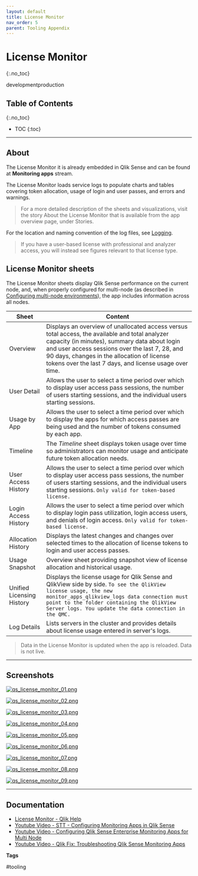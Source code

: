 ```yaml
---
layout: default
title: License Monitor
nav_order: 5
parent: Tooling Appendix
---
```


# License Monitor
{:.no_toc}

<span class="label dev">development</span><span class="label prod">production</span>


## Table of Contents
{:.no_toc}

* TOC
{:toc}

-------------------------

## About

The License Monitor it is already embedded in Qlik Sense and can be found at **Monitoring apps** stream.

The License Monitor loads service logs to populate charts and tables covering token allocation, usage of login and user passes, and errors and warnings.

>For a more detailed description of the sheets and visualizations, visit the story About the License Monitor that is available from the app overview page, under Stories.

For the location and naming convention of the log files, see [Logging](https://help.qlik.com/en-US/sense-admin/Subsystems/DeployAdministerQSE/Content/Sense_DeployAdminister/QSEoW/Deploy_QSEoW/Server-Logging.htm).

>If you have a user-based license with professional and analyzer access, you will instead see figures relevant to that license type.

## License Monitor sheets

The License Monitor sheets display Qlik Sense performance on the current node, and, when properly configured for multi-node (as described in [Configuring multi-node environments](https://help.qlik.com/en-US/sense-admin/Subsystems/DeployAdministerQSE/Content/Sense_DeployAdminister/QSEoW/Administer_QSEoW/Monitoring_QSEoW/Configure-monitoring-apps.htm#Configuring)), the app includes information across all nodes.



Sheet | Content
---------|----------
Overview | Displays an overview of unallocated access versus total access, the available and total analyzer capacity (in minutes), summary data about login and user access sessions over the last 7, 28, and 90 days, changes in the allocation of license tokens over the last 7 days, and license usage over time.
User Detail | Allows the user to select a time period over which to display user access pass sessions, the number of users starting sessions, and the individual users starting sessions.
Usage by App | Allows the user to select a time period over which to display the apps for which access passes are being used and the number of tokens consumed by each app.
Timeline | The _Timeline_ sheet displays token usage over time so administrators can monitor usage and anticipate future token allocation needs.
User Access History | Allows the user to select a time period over which to display user access pass sessions, the number of users starting sessions, and the individual users starting sessions. ```Only valid for token-based license.```
Login Access History | Allows the user to select a time period over which to display login pass utilization, login access users, and denials of login access. ```Only valid for token-based license.```
Allocation History | Displays the latest changes and changes over selected times to the allocation of license tokens to login and user access passes.
Usage Snapshot | Overview sheet providing snapshot view of license allocation and historical usage.
Unified Licensing History | Displays the license usage for Qlik Sense and QlikView side by side. ```To see the QlikView license usage, the new monitor_apps_qlikview_logs data connection must point to the folder containing the QlikView Server logs. You update the data connection in the QMC.```
Log Details | Lists servers in the cluster and provides details about license usage entered in server's logs.

>Data in the License Monitor is updated when the app is reloaded. Data is not live.
 -------------------------

## Screenshots

[![qs_license_monitor_01.png](images/qs_license_monitor_01.png)](https://raw.githubusercontent.com/eapowertools/qs-admin-playbook/master/docs/tooling/images/qs_license_monitor_01.png)

[![qs_license_monitor_02.png](images/qs_license_monitor_02.png)](https://raw.githubusercontent.com/eapowertools/qs-admin-playbook/master/docs/tooling/images/qs_license_monitor_02.png)

[![qs_license_monitor_03.png](images/qs_license_monitor_03.png)](https://raw.githubusercontent.com/eapowertools/qs-admin-playbook/master/docs/tooling/images/qs_license_monitor_03.png)

[![qs_license_monitor_04.png](images/qs_license_monitor_04.png)](https://raw.githubusercontent.com/eapowertools/qs-admin-playbook/master/docs/tooling/images/qs_license_monitor_04.png)

[![qs_license_monitor_05.png](images/qs_license_monitor_05.png)](https://raw.githubusercontent.com/eapowertools/qs-admin-playbook/master/docs/tooling/images/qs_license_monitor_05.png)

[![qs_license_monitor_06.png](images/qs_license_monitor_06.png)](https://raw.githubusercontent.com/eapowertools/qs-admin-playbook/master/docs/tooling/images/qs_license_monitor_06.png)

[![qs_license_monitor_07.png](images/qs_license_monitor_07.png)](https://raw.githubusercontent.com/eapowertools/qs-admin-playbook/master/docs/tooling/images/qs_license_monitor_07.png)

[![qs_license_monitor_08.png](images/qs_license_monitor_08.png)](https://raw.githubusercontent.com/eapowertools/qs-admin-playbook/master/docs/tooling/images/qs_license_monitor_08.png)

[![qs_license_monitor_09.png](images/qs_license_monitor_09.png)](https://raw.githubusercontent.com/eapowertools/qs-admin-playbook/master/docs/tooling/images/qs_license_monitor_09.png)

-------------------------

## Documentation

* [License Monitor - Qlik Help](https://help.qlik.com/en-US/sense-admin/Subsystems/DeployAdministerQSE/Content/Sense_DeployAdminister/QSEoW/Administer_QSEoW/Monitoring_QSEoW/License-monitor-app.htm)
* [Youtube Video - STT - Configuring Monitoring Apps in Qlik Sense](https://youtube.com/watch?v=_WywE9AXnvs)
* [Youtube Video - Configuring Qlik Sense Enterprise Monitoring Apps for Multi Node](https://youtube.com/watch?v=ycGESqJME3E)
* [Youtube Video - Qlik Fix: Troubleshooting Qlik Sense Monitoring Apps](https://youtube.com/watch?v=ulZw6_ZJ_ek&t=23s)

**Tags**

#tooling

&nbsp;